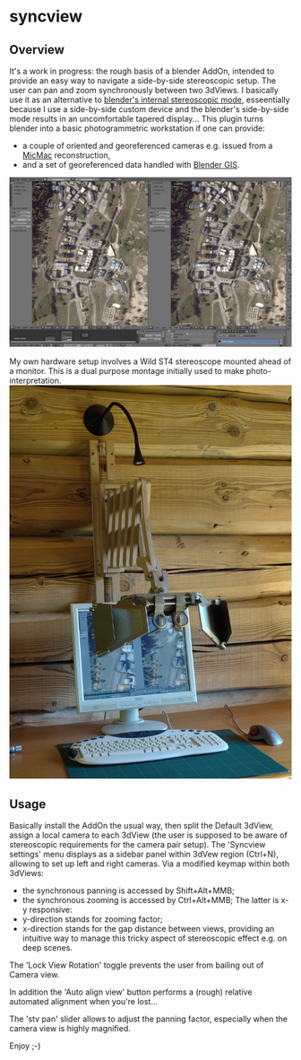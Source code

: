 # syncview
## Overview
It's a work in progress: the rough basis of a blender AddOn, intended to provide an easy way to navigate a side-by-side stereoscopic setup.
The user can pan and zoom synchronously between two 3dViews.
I basically use it as an alternative to [blender's internal stereoscopic mode](https://docs.blender.org/manual/en/latest/render/output/properties/stereoscopy), esseentially because I use a side-by-side custom device and the blender's side-by-side mode results in an uncomfortable tapered display...
This plugin turns blender into a basic photogrammetric workstation if one can provide:
- a couple of oriented and georeferenced cameras e.g. issued from a [MicMac](https://github.com/micmacIGN/micmac) reconstruction,
- and a set of georeferenced data handled with [Blender GIS](https://github.com/domlysz/BlenderGIS).

![](https://github.com/xyleme/syncview/blob/master/capture.jpg)

My own hardware setup involves a Wild ST4 stereoscope mounted ahead of a monitor. This is a dual purpose montage initially used to make photo-interpretation.
![](https://github.com/xyleme/syncview/blob/master/syncview_st4_l.jpg)


## Usage
Basically install the AddOn the usual way, then split the Default 3dView, assign a local camera to each 3dView (the user is supposed to be aware of stereoscopic requirements for the camera pair setup). The 'Syncview settings' menu displays as a sidebar panel within 3dVew region (Ctrl+N), allowing to set up left and right cameras. Via a modified keymap within both 3dViews:
- the synchronous panning is accessed by Shift+Alt+MMB;
- the synchronous zooming is accessed by Ctrl+Alt+MMB;
The latter is x-y responsive:
- y-direction stands for zooming factor;
- x-direction stands for the gap distance between views, providing an intuitive way to manage this tricky aspect of stereoscopic effect e.g. on deep scenes.

The 'Lock View Rotation' toggle prevents the user from bailing out of Camera view.

In addition the 'Auto align view' button performs a (rough) relative automated alignment when you're lost...

The 'stv pan' slider allows to adjust the panning factor, especially when the camera view is highly magnified.

Enjoy ;-)
